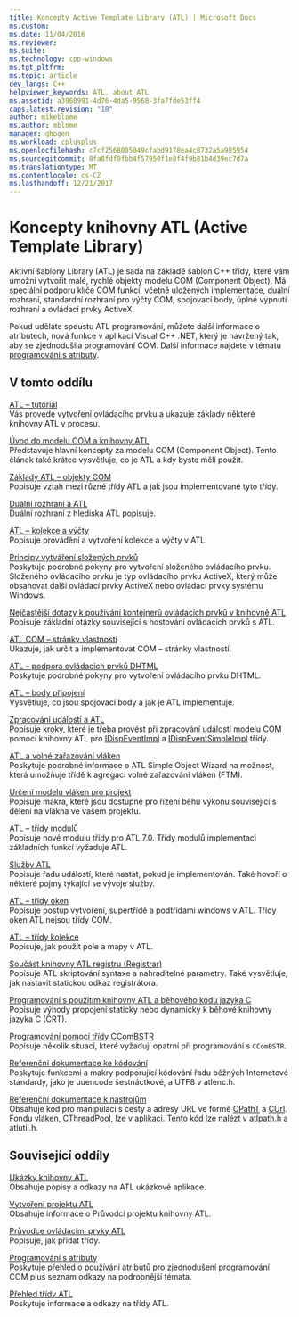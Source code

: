 ```yaml
---
title: Koncepty Active Template Library (ATL) | Microsoft Docs
ms.custom: 
ms.date: 11/04/2016
ms.reviewer: 
ms.suite: 
ms.technology: cpp-windows
ms.tgt_pltfrm: 
ms.topic: article
dev_langs: C++
helpviewer_keywords: ATL, about ATL
ms.assetid: a3960991-4d76-4da5-9568-3fa7fde53ff4
caps.latest.revision: "18"
author: mikeblome
ms.author: mblome
manager: ghogen
ms.workload: cplusplus
ms.openlocfilehash: c7cf2568005049cfabd9178ea4c8732a5a985954
ms.sourcegitcommit: 8fa8fdf0fbb4f57950f1e8f4f9b81b4d39ec7d7a
ms.translationtype: MT
ms.contentlocale: cs-CZ
ms.lasthandoff: 12/21/2017
---
```

# <a name="active-template-library-atl-concepts"></a>Koncepty knihovny ATL (Active Template Library)
Aktivní šablony Library (ATL) je sada na základě šablon C++ třídy, které vám umožní vytvořit malé, rychlé objekty modelu COM (Component Object). Má speciální podporu klíče COM funkcí, včetně uložených implementace, duální rozhraní, standardní rozhraní pro výčty COM, spojovací body, úplné vypnutí rozhraní a ovládací prvky ActiveX.  
  
 Pokud uděláte spoustu ATL programování, můžete další informace o atributech, nová funkce v aplikaci Visual C++ .NET, který je navržený tak, aby se zjednodušila programování COM. Další informace najdete v tématu [programování s atributy](../windows/attributed-programming-concepts.md).  
  
## <a name="in-this-section"></a>V tomto oddílu  
 [ATL – tutoriál](../atl/active-template-library-atl-tutorial.md)  
 Vás provede vytvoření ovládacího prvku a ukazuje základy některé knihovny ATL v procesu.  
  
 [Úvod do modelu COM a knihovny ATL](../atl/introduction-to-com-and-atl.md)  
 Představuje hlavní koncepty za modelu COM (Component Object). Tento článek také krátce vysvětluje, co je ATL a kdy byste měli použít.  
  
 [Základy ATL – objekty COM](../atl/fundamentals-of-atl-com-objects.md)  
 Popisuje vztah mezi různé třídy ATL a jak jsou implementované tyto třídy.  
  
 [Duální rozhraní a ATL](../atl/dual-interfaces-and-atl.md)  
 Duální rozhraní z hlediska ATL popisuje.  
  
 [ATL – kolekce a výčty](../atl/atl-collections-and-enumerators.md)  
 Popisuje provádění a vytvoření kolekce a výčty v ATL.  
  
 [Principy vytváření složených prvků](../atl/atl-composite-control-fundamentals.md)  
 Poskytuje podrobné pokyny pro vytvoření složeného ovládacího prvku. Složeného ovládacího prvku je typ ovládacího prvku ActiveX, který může obsahovat další ovládací prvky ActiveX nebo ovládací prvky systému Windows.  
  
 [Nejčastější dotazy k používání kontejnerů ovládacích prvků v knihovně ATL](../atl/atl-control-containment-faq.md)  
 Popisuje základní otázky související s hostování ovládacích prvků s ATL.  
  
 [ATL COM – stránky vlastností](../atl/atl-com-property-pages.md)  
 Ukazuje, jak určit a implementovat COM – stránky vlastností.  
  
 [ATL – podpora ovládacích prvků DHTML](../atl/atl-support-for-dhtml-controls.md)  
 Poskytuje podrobné pokyny pro vytvoření ovládacího prvku DHTML.  
  
 [ATL – body připojení](../atl/atl-connection-points.md)  
 Vysvětluje, co jsou spojovací body a jak je ATL implementuje.  
  
 [Zpracování událostí a ATL](../atl/event-handling-and-atl.md)  
 Popisuje kroky, které je třeba provést při zpracování událostí modelu COM pomocí knihovny ATL pro [IDispEventImpl](../atl/reference/idispeventimpl-class.md) a [IDispEventSimpleImpl](../atl/reference/idispeventsimpleimpl-class.md) třídy.  
  
 [ATL a volné zařazování vláken](../atl/atl-and-the-free-threaded-marshaler.md)  
 Poskytuje podrobné informace o ATL Simple Object Wizard na možnost, která umožňuje třídě k agregaci volné zařazování vláken (FTM).  
  
 [Určení modelu vláken pro projekt](../atl/specifying-the-threading-model-for-a-project-atl.md)  
 Popisuje makra, které jsou dostupné pro řízení běhu výkonu související s dělení na vlákna ve vašem projektu.  
  
 [ATL – třídy modulů](../atl/atl-module-classes.md)  
 Popisuje nové modulu třídy pro ATL 7.0. Třídy modulů implementaci základních funkcí vyžaduje ATL.  
  
 [Služby ATL](../atl/atl-services.md)  
 Popisuje řadu událostí, které nastat, pokud je implementován. Také hovoří o některé pojmy týkající se vývoje služby.  
  
 [ATL – třídy oken](../atl/atl-window-classes.md)  
 Popisuje postup vytvoření, supertřídě a podtřídami windows v ATL. Třídy oken ATL nejsou třídy COM.  
  
 [ATL – třídy kolekce](../atl/atl-collection-classes.md)  
 Popisuje, jak použít pole a mapy v ATL.  
  
 [Součást knihovny ATL registru (Registrar)](../atl/atl-registry-component-registrar.md)  
 Popisuje ATL skriptování syntaxe a nahraditelné parametry. Také vysvětluje, jak nastavit statickou odkaz registrátora.  
  
 [Programování s použitím knihovny ATL a běhového kódu jazyka C](../atl/programming-with-atl-and-c-run-time-code.md)  
 Popisuje výhody propojení staticky nebo dynamicky k běhové knihovny jazyka C (CRT).  
  
 [Programování pomocí třídy CComBSTR](../atl/programming-with-ccombstr-atl.md)  
 Popisuje několik situací, které vyžadují opatrní při programování s `CComBSTR`.  
  
 [Referenční dokumentace ke kódování](../atl/atl-encoding-reference.md)  
 Poskytuje funkcemi a makry podporující kódování řadu běžných Internetové standardy, jako je uuencode šestnáctkové, a UTF8 v atlenc.h.  
  
 [Referenční dokumentace k nástrojům](../atl/atl-utilities-reference.md)  
 Obsahuje kód pro manipulaci s cesty a adresy URL ve formě [CPathT](../atl/reference/cpatht-class.md) a [CUrl](../atl/reference/curl-class.md). Fondu vláken, [CThreadPool](../atl/reference/cthreadpool-class.md), lze v aplikaci. Tento kód lze nalézt v atlpath.h a atlutil.h.  
  
## <a name="related-sections"></a>Související oddíly  
 [Ukázky knihovny ATL](../visual-cpp-samples.md)  
 Obsahuje popisy a odkazy na ATL ukázkové aplikace.  
  
 [Vytvoření projektu ATL](../atl/reference/creating-an-atl-project.md)  
 Obsahuje informace o Průvodci projektu knihovny ATL.  
  
 [Průvodce ovládacími prvky ATL](../atl/reference/atl-control-wizard.md)  
 Popisuje, jak přidat třídy.  
  
 [Programování s atributy](../windows/attributed-programming-concepts.md)  
 Poskytuje přehled o používání atributů pro zjednodušení programování COM plus seznam odkazy na podrobnější témata.  
  
 [Přehled třídy ATL](../atl/atl-class-overview.md)  
 Poskytuje informace a odkazy na třídy ATL.

